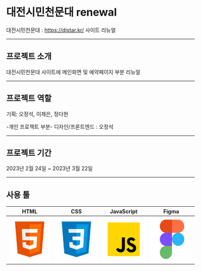 # 대전시민천문대 renewal

대전시민천문대 : https://djstar.kr/ 사이트 리뉴얼

---

## 프로젝트 소개

대전시민천문대 사이트에 메인화면 및 예약페이지 부분 리뉴얼

---

## 프로젝트 역할

기획: 오정석, 이제은, 정다현

-개인 프로젝트 부분-
디자인/프론트엔드 : 오정석

---

## 프로젝트 기간

2023년 2월 24일 ~ 2023년 3월 22일

---

## 사용 툴

|                                              HTML                                              |                                                CSS                                                |                                                         JavaScript                                                          |                                                     Figma                                                     |
| :--------------------------------------------------------------------------------------------------: | :------------------------------------------------------------------------------------------------------: | :--------------------------------------------------------------------------------------------------------------------: | :----------------------------------------------------------------------------------------------------------: |
| <img src="./Readme_img/html.svg" width="120px" height="120px" title="px(픽셀) 크기 설정" alt="html"> | <img src="./Readme_img/css.svg" width="120px" height="120px" title="px(픽셀) 크기 설정" alt="css"></img> | <img src="./Readme_img/javascript.svg" width="120px" height="120px" title="px(픽셀) 크기 설정" alt="javascript"></img> | <img src="./Readme_img/figma.svg" width="120px" height="120px" title="px(픽셀) 크기 설정" alt="figma"></img> |

</img>
